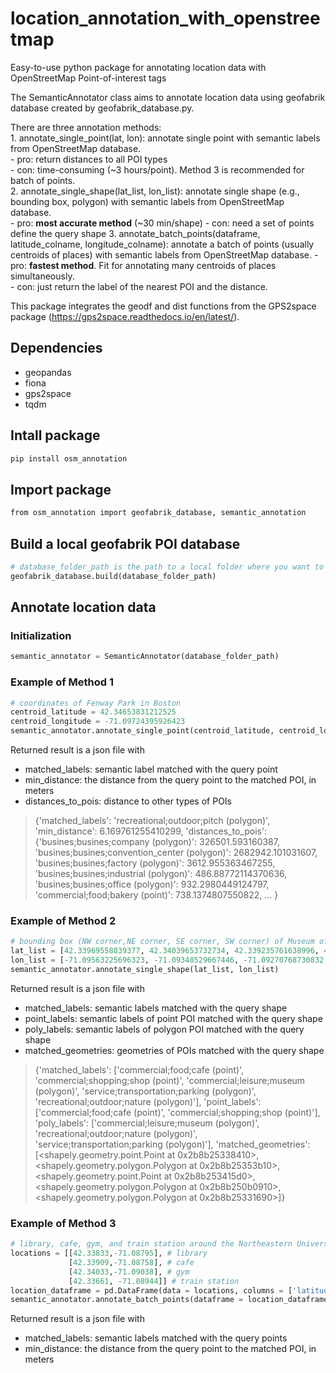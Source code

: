 # location_annotation_with_openstreetmap
Easy-to-use python package for annotating location data with OpenStreetMap Point-of-interest tags


The SemanticAnnotator class aims to annotate location data using geofabrik database created by geofabrik_database.py.  
  
There are three annotation methods:  
    1. annotate_single_point(lat, lon): annotate single point with semantic labels from OpenStreetMap database.  
       - pro: return distances to all POI types  
       - con: time-consuming (~3 hours/point). Method 3 is recommended for batch of points.  
    2. annotate_single_shape(lat_list, lon_list): annotate single shape (e.g., bounding box, polygon) with semantic labels from OpenStreetMap database.  
       - pro: **most accurate method** (~30 min/shape)
       - con: need a set of points define the query shape 
    3. annotate_batch_points(dataframe, latitude_colname, longitude_colname): annotate a batch of points (usually centroids of places) with semantic labels from OpenStreetMap database. 
       - pro: **fastest method**. Fit for annotating many centroids of places simultaneously.  
       - con: just return the label of the nearest POI and the distance.    
    
This package integrates the geodf and dist functions from the GPS2space package (https://gps2space.readthedocs.io/en/latest/). 

## Dependencies
- geopandas
- fiona
- gps2space
- tqdm

## Intall package
```bash
pip install osm_annotation
```

## Import package
```bash
from osm_annotation import geofabrik_database, semantic_annotation
```

## Build a local geofabrik POI database
```python
# database_folder_path is the path to a local folder where you want to build the database. The disk should have at least 150 GB.
geofabrik_database.build(database_folder_path)
```

## Annotate location data
### Initialization
```python
semantic_annotator = SemanticAnnotator(database_folder_path)
```

### Example of Method 1
```python
# coordinates of Fenway Park in Boston
centroid_latitude = 42.34653831212525
centroid_longitude = -71.09724395926423
semantic_annotator.annotate_single_point(centroid_latitude, centroid_longitude)
```
Returned result is a json file with
- matched_labels: semantic label matched with the query point
- min_distance: the distance from the query point to the matched POI, in meters
- distances_to_pois: distance to other types of POIs
> {'matched_labels': 'recreational;outdoor;pitch (polygon)',
 'min_distance': 6.169761255410299,
 'distances_to_pois': {'busines;busines;company (polygon)': 326501.593160387,
  'busines;busines;convention_center (polygon)': 2682942.101031607,
  'busines;busines;factory (polygon)': 3612.955363467255,
  'busines;busines;industrial (polygon)': 486.88772114370636,
  'busines;busines;office (polygon)': 932.2980449124797,
  'commercial;food;bakery (point)': 738.1374807550822,
> ...
> }

### Example of Method 2
```python
# bounding box (NW corner,NE corner, SE corner, SW corner) of Museum of Fine Arts in Boston
lat_list = [42.33969558839377, 42.34039653732734, 42.339235761638996, 42.33847311473655]
lon_list = [-71.09563225696323, -71.09348529667446, -71.09270768730832, -71.0948470612041]
semantic_annotator.annotate_single_shape(lat_list, lon_list)
```
Returned result is a json file with
- matched_labels: semantic labels matched with the query shape
- point_labels: semantic labels of point POI matched with the query shape
- poly_labels: semantic labels of polygon POI matched with the query shape
- matched_geometries: geometries of POIs matched with the query shape
> {'matched_labels': ['commercial;food;cafe (point)',
  'commercial;shopping;shop (point)',
  'commercial;leisure;museum (polygon)',
  'service;transportation;parking (polygon)',
  'recreational;outdoor;nature (polygon)'],
 'point_labels': ['commercial;food;cafe (point)',
  'commercial;shopping;shop (point)'],
 'poly_labels': ['commercial;leisure;museum (polygon)',
  'recreational;outdoor;nature (polygon)',
  'service;transportation;parking (polygon)'],
 'matched_geometries': [<shapely.geometry.point.Point at 0x2b8b25338410>,
  <shapely.geometry.polygon.Polygon at 0x2b8b25353b10>,
  <shapely.geometry.point.Point at 0x2b8b253415d0>,
  <shapely.geometry.polygon.Polygon at 0x2b8b250b0910>,
  <shapely.geometry.polygon.Polygon at 0x2b8b25331690>]}


### Example of Method 3
```python
# library, cafe, gym, and train station around the Northeastern University campus
locations = [[42.33833,-71.08795], # library
             [42.33909,-71.08758], # cafe
             [42.34033,-71.09038], # gym
             [42.33661, -71.08944]] # train station
location_dataframe = pd.DataFrame(data = locations, columns = ['latitude', 'longitude'])
semantic_annotator.annotate_batch_points(dataframe = location_dataframe, latitude_colname = 'latitude', longitude_colname = 'longitude')
```
Returned result is a json file with
- matched_labels: semantic labels matched with the query points
- min_distance: the distance from the query point to the matched POI, in meters
>
